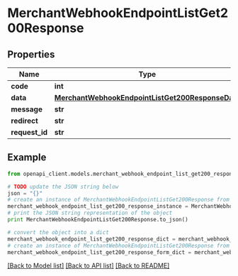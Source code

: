 # MerchantWebhookEndpointListGet200Response


## Properties

Name | Type | Description | Notes
------------ | ------------- | ------------- | -------------
**code** | **int** |  | [optional] 
**data** | [**MerchantWebhookEndpointListGet200ResponseData**](MerchantWebhookEndpointListGet200ResponseData.md) |  | [optional] 
**message** | **str** |  | [optional] 
**redirect** | **str** |  | [optional] 
**request_id** | **str** |  | [optional] 

## Example

```python
from openapi_client.models.merchant_webhook_endpoint_list_get200_response import MerchantWebhookEndpointListGet200Response

# TODO update the JSON string below
json = "{}"
# create an instance of MerchantWebhookEndpointListGet200Response from a JSON string
merchant_webhook_endpoint_list_get200_response_instance = MerchantWebhookEndpointListGet200Response.from_json(json)
# print the JSON string representation of the object
print MerchantWebhookEndpointListGet200Response.to_json()

# convert the object into a dict
merchant_webhook_endpoint_list_get200_response_dict = merchant_webhook_endpoint_list_get200_response_instance.to_dict()
# create an instance of MerchantWebhookEndpointListGet200Response from a dict
merchant_webhook_endpoint_list_get200_response_form_dict = merchant_webhook_endpoint_list_get200_response.from_dict(merchant_webhook_endpoint_list_get200_response_dict)
```
[[Back to Model list]](../README.md#documentation-for-models) [[Back to API list]](../README.md#documentation-for-api-endpoints) [[Back to README]](../README.md)


